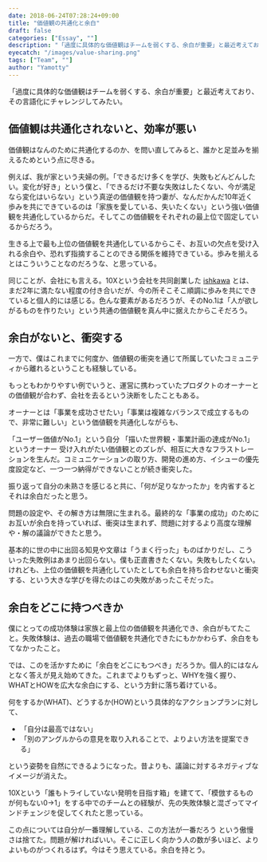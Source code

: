 ```yaml
---
date: 2018-06-24T07:28:24+09:00
title: "価値観の共通化と余白"
draft: false
categories: ["Essay", ""]
description: "「過度に具体的な価値観はチームを弱くする、余白が重要」と最近考えており、その言語化にチャレンジしてみたい。"
eyecatch: "/images/value-sharing.png"
tags: ["Team", ""]
author: "Yamotty"
---
```


「過度に具体的な価値観はチームを弱くする、余白が重要」と最近考えており、その言語化にチャレンジしてみたい。<!--more-->

## 価値観は共通化されないと、効率が悪い

価値観はなんのために共通化するのか、を問い直してみると、誰かと足並みを揃えるためという点に尽きる。

例えば、我が家という夫婦の例。「できるだけ多くを学び、失敗もどんどんしたい。変化が好き」という僕と、「できるだけ不要な失敗はしたくない、今が満足なら変化はいらない」という真逆の価値観を持つ妻が、なんだかんだ10年近く歩みを共にできているのは「家族を愛している、失いたくない」という強い価値観を共通化しているからだ。そしてこの価値観をそれぞれの最上位で固定しているからだろう。

生きる上で最も上位の価値観を共通化しているからこそ、お互いの欠点を受け入れる余白や、恐れず指摘することのできる関係を維持できている。歩みを揃えるとはこういうことなのだろうな、と思っている。

同じことが、会社にも言える。10Xという会社を共同創業した [ishkawa](https://twitter.com/_ishkawa) とは、まだ2年に満たない程度の付き合いだが、今の所そこそこ順調に歩みを共にできていると個人的には感じる。色んな要素があるだろうが、そのNo.1は「人が欲しがるものを作りたい」という共通の価値観を真ん中に据えたからこそだろう。

## 余白がないと、衝突する
一方で、僕はこれまでに何度か、価値観の衝突を通じて所属していたコミュニティから離れるということも経験している。

もっともわかりやすい例でいうと、運営に携わっていたプロダクトのオーナーとの価値観が合わず、会社を去るという決断をしたこともある。

オーナーとは「事業を成功させたい」「事業は複雑なバランスで成立するもので、非常に難しい」という価値観を共通化しながらも、

「ユーザー価値がNo.1」という自分
「描いた世界観・事業計画の達成がNo.1」というオーナー
受け入れがたい価値観とのズレが、相互に大きなフラストレーションを生んだ。コミュニケーションの取り方、開発の進め方、イシューの優先度設定など、一つ一つ納得ができないことが続き衝突した。

振り返って自分の未熟さを感じると共に、「何が足りなかったか」を内省するとそれは余白だったと思う。

問題の設定や、その解き方は無限に生まれる。最終的な「事業の成功」のためにお互いが余白を持っていれば、衝突は生まれず、問題に対するより高度な理解や・解の議論ができたと思う。

基本的に世の中に出回る知見や文章は「うまく行った」ものばかりだし、こういった失敗例はあまり出回らない。僕も正直書きたくない。失敗もしたくない。けれども、上位の価値観を共通化していたとしても余白を持ち合わせないと衝突する、という大きな学びを得たのはこの失敗があったこそだった。

## 余白をどこに持つべきか
僕にとっての成功体験は家族と最上位の価値観を共通化でき、余白がもてたこと。失敗体験は、過去の職場で価値観を共通化できたにもかかわらず、余白をもてなかったこと。

では、このを活かすために「余白をどこにもつべき」だろうか。個人的にはなんとなく答えが見え始めてきた。これまでよりもずっと、WHYを強く握り、WHATとHOWを広大な余白にする、という方針に落ち着けている。

何をするか(WHAT)、どうするか(HOW)という具体的なアクションプランに対して、

- 「自分は最高ではない」
- 「別のアングルからの意見を取り入れることで、よりよい方法を提案できる」

という姿勢を自然にできるようになった。昔よりも、議論に対するネガティブなイメージが消えた。

10Xという「誰もトライしていない発明を目指す箱」を建てて、「模倣するものが何もない0→1」をする中でのチームとの経験が、先の失敗体験と混ざってマインドチェンジを促してくれたと思っている。

この点については自分が一番理解している、この方法が一番だろう
という傲慢さは捨てた。問題が解ければいい。そこに正しく向かう人の数が多いほど、よりよいものがつくれるはず。今はそう思えている。余白を持とう。
